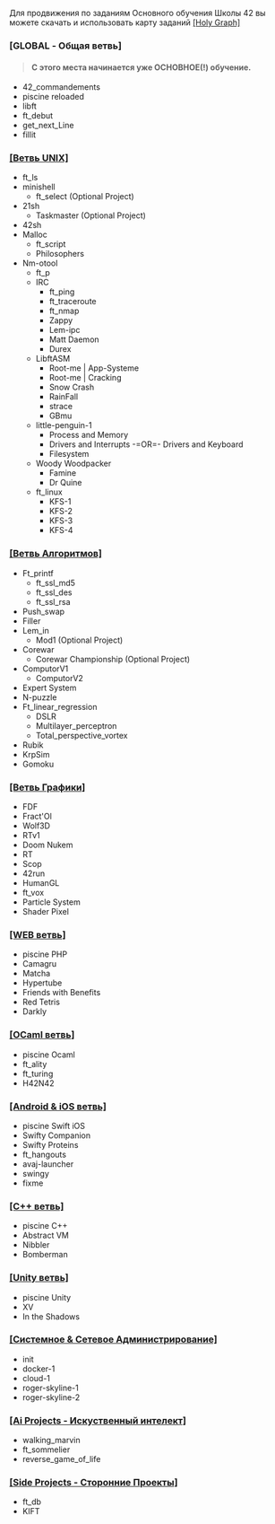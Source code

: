
Для продвижения по заданиям Основного обучения Школы 42 вы можете скачать и использовать карту заданий [[Holy Graph]](./Holy_Graph.png)
 ### [GLOBAL - Общая ветвь]
> #### С этого места начинается уже ОСНОВНОЕ(!) обучение.
 - 42_commandements
 - piscine reloaded
 - libft
 - ft_debut
 - get_next_Line
 - fillit

 ### [[Ветвь UNIX]](./01_Unix/)
 - ft_ls
 - minishell
   - ft_select (Optional Project)
 - 21sh
   - Taskmaster (Optional Project)
 - 42sh
 - Malloc
   - ft_script
   - Philosophers
 - Nm-otool
   - ft_p
   - IRC
     - ft_ping
     - ft_traceroute
     - ft_nmap
     - Zappy
     - Lem-ipc
     - Matt Daemon
     - Durex
   - LibftASM
     - Root-me | App-Systeme
     - Root-me | Cracking
     - Snow Crash
     - RainFall
     - strace
     - GBmu
   - little-penguin-1
     - Process and Memory 
     - Drivers and Interrupts -=OR=- Drivers and Keyboard
     - Filesystem
   - Woody Woodpacker
     - Famine
     - Dr Quine
   - ft_linux
     - KFS-1
     - KFS-2
     - KFS-3
     - KFS-4

 ### [[Ветвь Алгоритмов]](./02_Algorithmic/)
 - Ft_printf
   - ft_ssl_md5
   - ft_ssl_des
   - ft_ssl_rsa
 - Push_swap
 - Filler
 - Lem_in
   - Mod1 (Optional Project)
 - Corewar
   - Corewar Championship (Optional Project)
 - ComputorV1
   - ComputorV2
 - Expert System
 - N-puzzle
 - Ft_linear_regression
   - DSLR
   - Multilayer_perceptron
   - Total_perspective_vortex
 - Rubik
 - KrpSim
 - Gomoku

 ### [[Ветвь Графики]](./03_Graphic/)
 - FDF
 - Fract'Ol
 - Wolf3D
 - RTv1
 - Doom Nukem
 - RT
 - Scop
 - 42run
 - HumanGL
 - ft_vox
 - Particle System
 - Shader Pixel

 ### [[WEB ветвь]](./04_Web/)
 - piscine PHP
 - Camagru
 - Matcha
 - Hypertube
 - Friends with Benefits
 - Red Tetris
 - Darkly

 ### [[OCaml ветвь]](./09_OCaml/)
 - piscine Ocaml
 - ft_ality
 - ft_turing
 - H42N42

 ### [[Android & iOS ветвь]](./06_Android-iOS/)
 - piscine Swift iOS
 - Swifty Companion
 - Swifty Proteins
 - ft_hangouts
 - avaj-launcher
 - swingy
 - fixme

 ### [[C++ ветвь]](./07_CPP/)
 - piscine C++
 - Abstract VM
 - Nibbler
 - Bomberman

 ### [[Unity ветвь]](./08_Unity/)
 - piscine Unity
 - XV
 - In the Shadows

 ### [[Системное & Сетевое Администрирование]](./05_Network_Admin/)
 - init
 - docker-1
 - cloud-1
 - roger-skyline-1
 - roger-skyline-2

 ### [[Ai Projects - Искуственный интелект]](./10_Ai/)
 - walking_marvin
 - ft_sommelier
 - reverse_game_of_life



 ### [[Side Projects - Сторонние Проекты]](./12_Side_Projects/)
 - ft_db
 - KIFT





